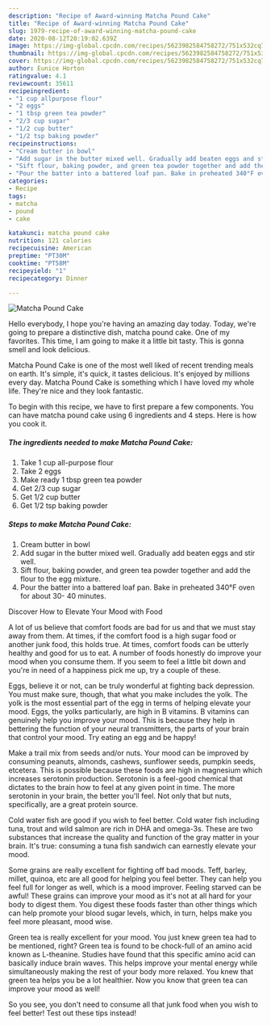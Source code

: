 ```yaml
---
description: "Recipe of Award-winning Matcha Pound Cake"
title: "Recipe of Award-winning Matcha Pound Cake"
slug: 1979-recipe-of-award-winning-matcha-pound-cake
date: 2020-08-12T20:19:02.639Z
image: https://img-global.cpcdn.com/recipes/5623982584758272/751x532cq70/matcha-pound-cake-recipe-main-photo.jpg
thumbnail: https://img-global.cpcdn.com/recipes/5623982584758272/751x532cq70/matcha-pound-cake-recipe-main-photo.jpg
cover: https://img-global.cpcdn.com/recipes/5623982584758272/751x532cq70/matcha-pound-cake-recipe-main-photo.jpg
author: Eunice Horton
ratingvalue: 4.1
reviewcount: 35611
recipeingredient:
- "1 cup allpurpose flour"
- "2 eggs"
- "1 tbsp green tea powder"
- "2/3 cup sugar"
- "1/2 cup butter"
- "1/2 tsp baking powder"
recipeinstructions:
- "Cream butter in bowl"
- "Add sugar in the butter mixed well. Gradually add beaten eggs and stir well."
- "Sift flour, baking powder, and green tea powder together and add the flour to the egg mixture."
- "Pour the batter into a battered loaf pan. Bake in preheated 340°F oven for about 30- 40 minutes."
categories:
- Recipe
tags:
- matcha
- pound
- cake

katakunci: matcha pound cake 
nutrition: 121 calories
recipecuisine: American
preptime: "PT30M"
cooktime: "PT58M"
recipeyield: "1"
recipecategory: Dinner

---
```



![Matcha Pound Cake](https://img-global.cpcdn.com/recipes/5623982584758272/751x532cq70/matcha-pound-cake-recipe-main-photo.jpg)

Hello everybody, I hope you're having an amazing day today. Today, we're going to prepare a distinctive dish, matcha pound cake. One of my favorites. This time, I am going to make it a little bit tasty. This is gonna smell and look delicious.

Matcha Pound Cake is one of the most well liked of recent trending meals on earth. It's simple, it's quick, it tastes delicious. It's enjoyed by millions every day. Matcha Pound Cake is something which I have loved my whole life. They're nice and they look fantastic.




To begin with this recipe, we have to first prepare a few components. You can have matcha pound cake using 6 ingredients and 4 steps. Here is how you cook it.

<!--inarticleads1-->

##### The ingredients needed to make Matcha Pound Cake:

1. Take 1 cup all-purpose flour
1. Take 2 eggs
1. Make ready 1 tbsp green tea powder
1. Get 2/3 cup sugar
1. Get 1/2 cup butter
1. Get 1/2 tsp baking powder




<!--inarticleads2-->

##### Steps to make Matcha Pound Cake:

1. Cream butter in bowl
1. Add sugar in the butter mixed well. Gradually add beaten eggs and stir well.
1. Sift flour, baking powder, and green tea powder together and add the flour to the egg mixture.
1. Pour the batter into a battered loaf pan. Bake in preheated 340°F oven for about 30- 40 minutes.




Discover How to Elevate Your Mood with Food


A lot of us believe that comfort foods are bad for us and that we must stay away from them. At times, if the comfort food is a high sugar food or another junk food, this holds true. At times, comfort foods can be utterly healthy and good for us to eat. A number of foods honestly do improve your mood when you consume them. If you seem to feel a little bit down and you're in need of a happiness pick me up, try a couple of these.

Eggs, believe it or not, can be truly wonderful at fighting back depression. You must make sure, though, that what you make includes the yolk. The yolk is the most essential part of the egg in terms of helping elevate your mood. Eggs, the yolks particularly, are high in B vitamins. B vitamins can genuinely help you improve your mood. This is because they help in bettering the function of your neural transmitters, the parts of your brain that control your mood. Try eating an egg and be happy!

Make a trail mix from seeds and/or nuts. Your mood can be improved by consuming peanuts, almonds, cashews, sunflower seeds, pumpkin seeds, etcetera. This is possible because these foods are high in magnesium which increases serotonin production. Serotonin is a feel-good chemical that dictates to the brain how to feel at any given point in time. The more serotonin in your brain, the better you'll feel. Not only that but nuts, specifically, are a great protein source.

Cold water fish are good if you wish to feel better. Cold water fish including tuna, trout and wild salmon are rich in DHA and omega-3s. These are two substances that increase the quality and function of the gray matter in your brain. It's true: consuming a tuna fish sandwich can earnestly elevate your mood. 

Some grains are really excellent for fighting off bad moods. Teff, barley, millet, quinoa, etc are all good for helping you feel better. They can help you feel full for longer as well, which is a mood improver. Feeling starved can be awful! These grains can improve your mood as it's not at all hard for your body to digest them. You digest these foods faster than other things which can help promote your blood sugar levels, which, in turn, helps make you feel more pleasant, mood wise.

Green tea is really excellent for your mood. You just knew green tea had to be mentioned, right? Green tea is found to be chock-full of an amino acid known as L-theanine. Studies have found that this specific amino acid can basically induce brain waves. This helps improve your mental energy while simultaneously making the rest of your body more relaxed. You knew that green tea helps you be a lot healthier. Now you know that green tea can improve your mood as well!

So you see, you don't need to consume all that junk food when you wish to feel better! Test out  these tips  instead!

